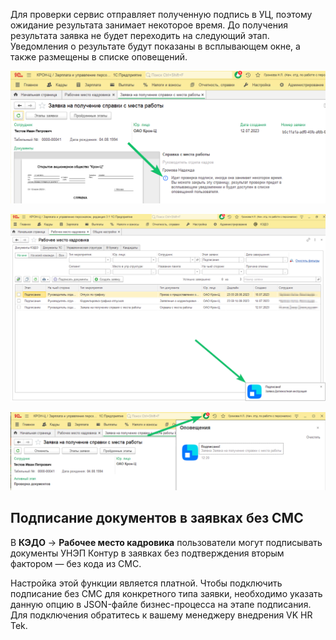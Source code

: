 
Для проверки сервис отправляет полученную подпись в УЦ, поэтому ожидание результата занимает некоторое время. До получения результата заявка не будет переходить на следующий этап. Уведомления о результате будут показаны в всплывающем окне, а также размещены в списке оповещений.

![](./assets/ukep_waiting.png)

![](./assets/ukep_done.png)

![](./assets/ukep_notification.png)

## **Подписание документов в заявках без СМС** 

В **КЭДО** → **Рабочее место кадровика** пользователи могут подписывать документы УНЭП Контур в заявках без подтверждения вторым фактором — без кода из СМС.

Настройка этой функции является платной. Чтобы подключить подписание без СМС для конкретного типа заявки, необходимо указать данную опцию в JSON-файле бизнес-процесса на этапе подписания. Для подключения обратитесь к вашему менеджеру внедрения VK HR Tek.